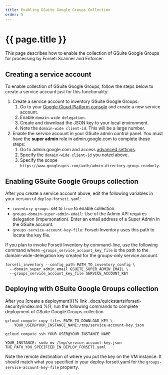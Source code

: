 ```yaml
---
title: Enabling GSuite Google Groups Collection
order: 5
---
```

#  {{ page.title }}

This page describes how to enable the collection of GSuite Google Groups
for processing by Forseti Scanner and Enforcer.

## Creating a service account
To enable collection of GSuite Google Groups, follow the steps below to create
a service account just for this functionality:

  1. Create a service account to inventory GSuite Google Groups:
      1. Go to your [Google Cloud Platform console](https://console.cloud.google.com/iam-admin/serviceaccounts)
      and create a new service account.
      1. Enable `domain-wide delegation`.
      1. Create and download the JSON key to your local environment.
      1. Note the `domain-wide client-id`. This will be a large number.
  1. Enable the service account in your GSuite admin control panel. You must
  have the **super admin** role in admin.google.com to complete these steps:
      1. Go to admin.google.com and access [advanced settings](https://admin.google.com/ManageOauthClients).
      1. Specify the `domain-wide client-id` you noted above.
      1. Specify the scope `https://www.googleapis.com/auth/admin.directory.group.readonly`.

## Enabling GSuite Google Groups collection

After you create a service account above, edit the following variables in your
version of `deploy-forseti.yaml`:

  - `inventory-groups`: set to `true` to enable collection.
  - `groups-domain-super-admin-email`: Use of the Admin API requires delegation
  (impersonation). Enter an email address of a Super Admin in the GSuite account.
  - `groups-service-account-key-file`: Forseti Inventory uses this path to
  locate the key file.

If you plan to invoke Forseti Inventory by command-line, use the following
command where `–groups_service_account_key_file` is the path to the
domain-wide-delegation key created for the groups-only service account.

  ````
  forseti_inventory --config_path PATH_TO_inventory_config \
    --domain_super_admin_email GSUITE_SUPER_ADMIN_EMAIL \
    --groups_service_account_key_file SERVICE_ACCOUNT_KEY
  ````

## Deploying with GSuite Google Groups collection

After you
[create a deployment]({% link _docs/quickstarts/forseti-security/index.md %}),
run the following commands to complete deployment of GSuite Google Groups
collection

  ````
  gcloud compute copy-files PATH_TO_DOWNLOAD_KEY \
      YOUR_USER@YOUR_INSTANCE_NAME:/tmp/service-account-key.json

  gcloud compute ssh YOUR_USER@YOUR_INSTANCE_NAME

  YOUR_INSTANCE: sudo mv /tmp/service-account-key.json THE_PATH_YOU_SPECIFIED_IN_DEPLOY_FORSETI.yaml
  ````

Note the remote destination of where you put the key on the VM instance.
It should match what you specified in your deploy-forseti.yaml for the
`groups-service-account-key-file` property.
